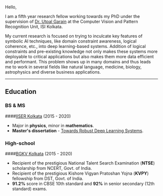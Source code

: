 Hello,

I am a fifth year research fellow working towards my PhD under the supervision of 
[Dr. Utpal Garain](https://www.isical.ac.in/~utpal/) at the 
Computer Vision and Pattern Recognition Unit, ISI Kolkata.

My current research is focused on trying to inculcate key features of symbolic
AI techniques, like domain constraint awareness, logical coherence, etc., into
deep learning-based systems. Addition of logical constraints and pre-existing
knowledge not only makes these systems more deployable to critical applications
but also makes them more data efficient and performant. This problem shows up in
many domains and thus leads me to work in several fields like natural language,
medicine, biology, astrophysics and diverse business applications.

---

## Education

### BS & MS
####[IISER Kolkata](http://www.iiserkol.ac.in/) (2015 - 2020)
  - Major in **physics**, minor in **mathematics**.
  - **Master's dissertation** - [Towards Robust Deep Learning Systems](pdf/MastersThesis.pdf).

### High-school
####[BGKV Kolkata](https://bhavansgkvidyamandir.edu.in/) (2015 - 2020)
  - Recipient of the prestigious National Talent Search Examination (**NTSE**) scholarship
  from NCERT, Govt. of India.
  - Recipient of the prestigious Kishore Vigyan Pratoshan Yojna (**KVPY**) fellowship
  from DST, Govt. of India.
  - **91.2%** score in CBSE 10th standard and **92%** in senior secondary (12th standard) exams.
